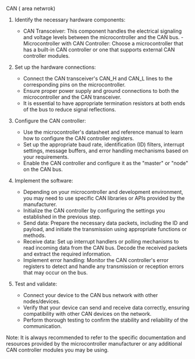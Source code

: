 CAN  ( area netwrok)
1. Identify the necessary hardware components:
   - CAN Transceiver: This component handles the electrical signaling and voltage levels between the microcontroller and the CAN bus.   - Microcontroller with CAN Controller: Choose a microcontroller that has a built-in CAN controller or one that supports external CAN controller modules.

2. Set up the hardware connections:
   - Connect the CAN transceiver's CAN_H and CAN_L lines to the corresponding pins on the microcontroller.
   - Ensure proper power supply and ground connections to both the microcontroller and the CAN transceiver.
   - It is essential to have appropriate termination resistors at both ends of the bus to reduce signal reflections.

3. Configure the CAN controller:
   - Use the microcontroller's datasheet and reference manual to learn how to configure the CAN controller registers.
   - Set up the appropriate baud rate, identification (ID) filters, interrupt settings, message buffers, and error handling mechanisms based on your requirements.
   - Enable the CAN controller and configure it as the "master" or "node" on the CAN bus.

4. Implement the software:
   - Depending on your microcontroller and development environment, you may need to use specific CAN libraries or APIs provided by the manufacturer.
   - Initialize the CAN controller by configuring the settings you established in the previous step.
   - Send data: Prepare the necessary data packets, including the ID and payload, and initiate the transmission using appropriate functions or methods.
   - Receive data: Set up interrupt handlers or polling mechanisms to read incoming data from the CAN bus. Decode the received packets and extract the required information.
   - Implement error handling: Monitor the CAN controller's error registers to detect and handle any transmission or reception errors that may occur on the bus.

5. Test and validate:
   - Connect your device to the CAN bus network with other nodes/devices.
   - Verify that your device can send and receive data correctly, ensuring compatibility with other CAN devices on the network.
   - Perform thorough testing to confirm the stability and reliability of the communication.

Note: It is always recommended to refer to the specific documentation and resources provided by the microcontroller manufacturer or any additional CAN controller modules you may be using.
